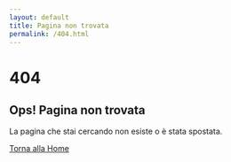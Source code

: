 ```yaml
---
layout: default
title: Pagina non trovata
permalink: /404.html
---
```

# 404
## Ops! Pagina non trovata

La pagina che stai cercando non esiste o è stata spostata.

[Torna alla Home](/index.html)